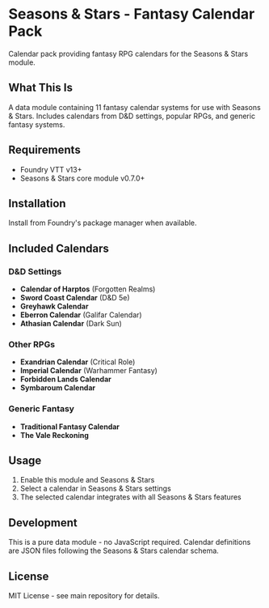 # Seasons & Stars - Fantasy Calendar Pack

Calendar pack providing fantasy RPG calendars for the Seasons & Stars module.

## What This Is

A data module containing 11 fantasy calendar systems for use with Seasons & Stars. Includes calendars from D&D settings, popular RPGs, and generic fantasy systems.

## Requirements

- Foundry VTT v13+
- Seasons & Stars core module v0.7.0+

## Installation

Install from Foundry's package manager when available.

## Included Calendars

### D&D Settings

- **Calendar of Harptos** (Forgotten Realms)
- **Sword Coast Calendar** (D&D 5e)
- **Greyhawk Calendar**
- **Eberron Calendar** (Galifar Calendar)
- **Athasian Calendar** (Dark Sun)

### Other RPGs

- **Exandrian Calendar** (Critical Role)
- **Imperial Calendar** (Warhammer Fantasy)
- **Forbidden Lands Calendar**
- **Symbaroum Calendar**

### Generic Fantasy

- **Traditional Fantasy Calendar**
- **The Vale Reckoning**

## Usage

1. Enable this module and Seasons & Stars
2. Select a calendar in Seasons & Stars settings
3. The selected calendar integrates with all Seasons & Stars features

## Development

This is a pure data module - no JavaScript required. Calendar definitions are JSON files following the Seasons & Stars calendar schema.

## License

MIT License - see main repository for details.
